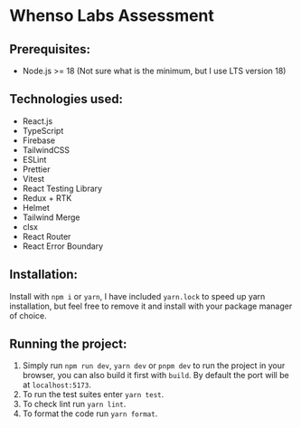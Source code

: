 # Whenso Labs Assessment

## Prerequisites:

- Node.js >= 18 (Not sure what is the minimum, but I use LTS version 18)

## Technologies used:

- React.js
- TypeScript
- Firebase
- TailwindCSS
- ESLint
- Prettier
- Vitest
- React Testing Library
- Redux + RTK
- Helmet
- Tailwind Merge
- clsx
- React Router
- React Error Boundary

## Installation:
Install with `npm i` or `yarn`, I have included `yarn.lock` to speed up yarn installation, but feel free to remove it and install with your package manager of choice.

## Running the project:
1. Simply run `npm run dev`, `yarn dev` or `pnpm dev` to run the project in your browser, you can also build it first with `build`. By default the port will be at `localhost:5173`.
2. To run the test suites enter `yarn test`.
3. To check lint run `yarn lint`.
4. To format the code run `yarn format`.
